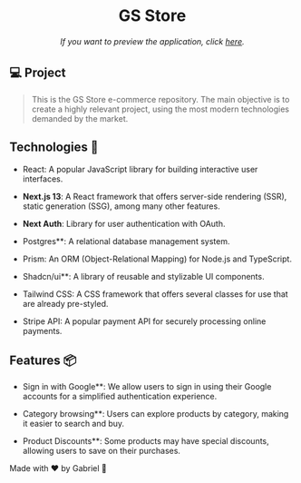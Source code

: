 <h1 align="center"> GS Store </h1>

<h6 align="center"> 
	If you want to preview the application, click <a href="#">here</a>.
</h6>

## 💻 Project

> This is the GS Store e-commerce repository. The main objective is to create a highly relevant project, using the most modern technologies demanded by the market.

## Technologies 🚀

- React: A popular JavaScript library for building interactive user interfaces.

- **Next.js 13**: A React framework that offers server-side rendering (SSR), static generation (SSG), among many other features.

- **Next Auth**: Library for user authentication with OAuth.

- Postgres\*\*: A relational database management system.

- Prism: An ORM (Object-Relational Mapping) for Node.js and TypeScript.

- Shadcn/ui\*\*: A library of reusable and stylizable UI components.

- Tailwind CSS: A CSS framework that offers several classes for use that are already pre-styled.

- Stripe API: A popular payment API for securely processing online payments.

## Features 📦

- Sign in with Google\*\*: We allow users to sign in using their Google accounts for a simplified authentication experience.

- Category browsing\*\*: Users can explore products by category, making it easier to search and buy.

- Product Discounts\*\*: Some products may have special discounts, allowing users to save on their purchases.

Made with ♥ by Gabriel :wave:
